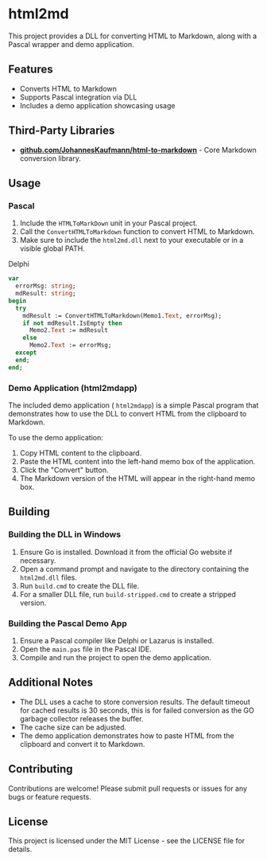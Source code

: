 # html2md

This project provides a DLL for converting HTML to Markdown, along with a Pascal wrapper and demo application.

## Features

- Converts HTML to Markdown
- Supports Pascal integration via DLL
- Includes a demo application showcasing usage

## Third-Party Libraries

- **[github.com/JohannesKaufmann/html-to-markdown](https://www.google.com/url?sa=E&source=gmail&q=https://github.com/JohannesKaufmann/html-to-markdown)** \- Core Markdown conversion library.

## Usage

### Pascal

1. Include the `HTMLToMarkDown` unit in your Pascal project.
2. Call the `ConvertHTMLToMarkdown` function to convert HTML to Markdown.
3. Make sure to include the `html2md.dll` next to your executable or in a visible global PATH.


Delphi

```pascal
var
  errorMsg: string;
  mdResult: string;
begin
  try
    mdResult := ConvertHTMLToMarkdown(Memo1.Text, errorMsg);
    if not mdResult.IsEmpty then
      Memo2.Text := mdResult
    else
      Memo2.Text := errorMsg;
  except
  end;
end;

```

### Demo Application (html2mdapp)

The included demo application ( `html2mdapp`) is a simple Pascal program that demonstrates how to use the DLL to convert HTML from the clipboard to Markdown.

To use the demo application:

1. Copy HTML content to the clipboard.
2. Paste the HTML content into the left-hand memo box of the application.
3. Click the "Convert" button.
4. The Markdown version of the HTML will appear in the right-hand memo box.

## Building

### Building the DLL in Windows

1. Ensure Go is installed. Download it from the official Go website if necessary.
2. Open a command prompt and navigate to the directory containing the `html2md.dll` files.
3. Run `build.cmd` to create the DLL file.
4. For a smaller DLL file, run `build-stripped.cmd` to create a stripped version.

### Building the Pascal Demo App

1. Ensure a Pascal compiler like Delphi or Lazarus is installed.
2. Open the `main.pas` file in the Pascal IDE.
3. Compile and run the project to open the demo application.

## Additional Notes

- The DLL uses a cache to store conversion results. The default timeout for cached results is 30 seconds, this is for failed conversion as the GO garbage collector releases the buffer.
- The cache size can be adjusted.
- The demo application demonstrates how to paste HTML from the clipboard and convert it to Markdown.

## Contributing

Contributions are welcome! Please submit pull requests or issues for any bugs or feature requests.

## License

This project is licensed under the MIT License - see the LICENSE file for details.

